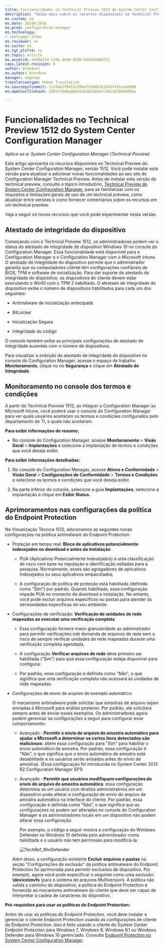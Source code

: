 ```yaml
---
title: Funcionalidades no Technical Preview 1512 do System Center Configuration Manager
description: "Saiba mais sobre os recursos disponíveis no Technical Preview do System Center Configuration Manager, versão 1512."
ms.custom: na
ms.date: 10/06/2016
ms.prod: configuration-manager
ms.technology:
- configmgr-other
ms.reviewer: na
ms.suite: na
ms.tgt_pltfrm: na
ms.topic: article
ms.assetid: e4d9e414-1346-4ed4-85d0-64d602b68731
caps.latest.revision: 6
author: Brenduns
ms.author: brenduns
manager: angrobe
translationtype: Human Translation
ms.sourcegitcommit: 1134bb2f04152288e72d40b1b1083f415cb4e900
ms.openlocfilehash: 1d97e7646adbb02a03b33b5efc56c1658364956e

---
```

# <a name="capabilities-in-technical-preview-1512-for-system-center-configuration-manager"></a>Funcionalidades no Technical Preview 1512 do System Center Configuration Manager

*Aplica-se a: System Center Configuration Manager (Technical Preview)*

Este artigo apresenta os recursos disponíveis no Technical Preview do System Center Configuration Manager, versão 1512. Você pode instalar esta versão para atualizar e adicionar novas funcionalidades ao seu site do Configuration Manager Technical Preview. Antes de instalar esta versão do technical preview, consulte o tópico introdutório, [Technical Preview do System Center Configuration Manager](technical-preview.md), para se familiarizar com os requisitos e limitações gerais de uso de um technical preview, como atualizar entre versões e como fornecer comentários sobre os recursos em um technical preview.  

 Veja a seguir os novos recursos que você pode experimentar nesta versão.  

##  <a name="a-namebkmkdevicehealtha-device-health-attestation"></a><a name="bkmk_devicehealth"></a> Atestado de integridade do dispositivo  
 Começando com o Technical Preview 1512, os administradores podem ver o status do atestado de integridade de dispositivo Windows 10 no console do Configuration Manager.  Essa funcionalidade está disponível para o Configuration Manager e o Configuration Manager com o Microsoft Intune. O atestado de integridade do dispositivo permite que o administrador garanta que os computadores cliente têm configurações confiáveis de BIOS, TPM e software de inicialização. Para dar suporte de atestado de integridade do dispositivo, os dispositivos do cliente devem estar executando o Win10 com o TPM 2 habilitado. O atestado de integridade do dispositivo exibe o número de dispositivos habilitados para cada um dos seguintes:  

-   Antimalware de inicialização antecipada  

-   BitLocker  

-   Inicialização Segura  

-   Integridade do código  

O console também exibe as principais configurações de atestado de integridade ausentes com o número de dispositivos.  

Para visualizar a exibição do atestado de integridade do dispositivo no console do Configuration Manager, acesse o espaço de trabalho **Monitoramento**, clique no nó **Segurança** e clique em **Atestado de Integridade**.  

##  <a name="a-namebkmkviewtermsa-in-console-monitoring-for-terms-and-conditions"></a><a name="bkmk_viewterms"></a> Monitoramento no console dos termos e condições  
A partir do Technical Preview 1512, ao integrar o Configuration Manager ao Microsoft Intune, você poderá usar o console do Configuration Manager para ver quais usuários aceitaram os termos e condições configurados pelo departamento de TI, e quais não aceitaram.  

**Para exibir informações de resumo:**  

-   No console do Configuration Manager, acesse **Monitoramento** > **Visão Geral** > **Implantações** e selecione a implantação de termos e condições que você deseja exibir.  

**Para exibir informações detalhadas:**  

1.  No console do Configuration Manager, acesse **Ativos e Conformidade** > **Visão Geral** > **Configurações de Conformidade** > **Termos e Condições** e selecione os termos e condições que você deseja exibir.  

2.  Na parte inferior do console, selecione a guia **Implantações**, selecione a implantação e clique em **Exibir Status.**  

##  <a name="a-namebkmkeppolicya-improvements-to-endpoint-protection-policy-settings"></a><a name="bkmk_EPpolicy"></a> Aprimoramentos nas configurações da política do Endpoint Protection  
Na Visualização Técnica 1512, adicionamos as seguintes novas configurações na política antimalware do Endpoint Protection:  

-   Proteção em tempo real: **Bloco de aplicativos potencialmente indesejados no download e antes da instalação**  

    -   PUA (Aplicativos Potencialmente Indesejados) é uma classificação de risco com base na reputação e identificação voltadas para a pesquisa. Normalmente, esses são agregadores de aplicativos indesejados ou seus aplicativos empacotados.  

    -   A configuração de política de proteção está habilitada (definida como "Sim") por padrão. Quando habilitada, essa configuração impede PUA no momento de download e instalação. No entanto, você pode excluir arquivos específicos ou pastas para atender às necessidades específicas do seu ambiente.  

-   Configurações de verificação: **Verificação de unidades de rede mapeadas ao executar uma verificação completa**  

    -   Essa configuração fornece maior granularidade ao administrador para permitir verificações sob demanda de arquivos de rede sem o risco de sempre verificar unidades de rede mapeadas durante uma verificação completa agendada.  

    -   A configuração **Verificar arquivos de rede** deve primeiro ser habilitada (“Sim”) para que essa configuração esteja disponível para configurar.  

    -   Por padrão, essa configuração é definida como "Não", o que significa que uma verificação completa não acessará as unidades de rede mapeadas.  

-   Configurações de envio de arquivo de exemplo automático:  

     O mecanismo antimalware pode solicitar que amostras de arquivo sejam enviadas à Microsoft para análise posterior. Por padrão, ele solicitará sempre antes de enviar esses exemplos. Os administradores agora podem gerenciar as configurações a seguir para configurar esse comportamento:  

    -   Avançado ‑ **Permitir o envio de arquivo de amostra automático para ajudar a Microsoft a determinar se certos itens detectados são maliciosos**: altere essa configuração para "Sim" para habilitar o envio automático de amostra. Por padrão, essa configuração é "Não", o que significa que o envio automático de amostra está desabilitado e os usuários serão avisados antes do envio de amostras.   (Essa configuração foi introduzida no System Center 2012 R2 Configuration Manager SP1)  

    -   Avançado ‑ **Permitir que usuários modifiquem configurações de envio do arquivo de amostra automática**: essa configuração determina se um usuário com direitos administrativos em um dispositivo pode alterar a configuração de envio do arquivo de amostra automática na interface do cliente. Por padrão, essa configuração é definida como “Não”, o que significa que as configurações só podem ser alteradas no console do Configuration Manager e os administradores locais em um dispositivo não podem alterar essa configuração.  

         Por exemplo, o código a seguir mostra a configuração do Windows Defender no Windows 10 definida pelo administrador como habilitada e o usuário não tem permissão para modificá-la:  

         ![TechRef&#95;WinDefender](../../core/get-started/media/TechRef_WinDefender.png "TechRef_WinDefender")  

    Além disso, a configuração existente **Excluir arquivos e pastas** na seção "Configurações de exclusão" da política antimalware do Endpoint Protection foi aprimorada para permitir exclusões de dispositivo. Por exemplo, agora você pode especificar o seguinte como uma exclusão: **\device\mvfs** (para o sistema de arquivos Multiversion). A política não valida o caminho do dispositivo; a política do Endpoint Protection é fornecida ao mecanismo antimalware do cliente que deve ser capaz de interpretar a cadeia de caracteres do dispositivo.  

**Pré-requisitos para usar as políticas do Endpoint Protection:**  

Antes de usar as políticas do Endpoint Protection, você deve instalar e gerenciar o cliente Endpoint Protection usando as configurações de cliente do Endpoint Protection. Isso é feito usando o cliente do System Center Endpoint Protection para Windows 7, Windows 8, Windows 8.1 ou Windows Defender para Windows 10 gerenciado. Consulte [Endpoint Protection no System Center Configuration Manager](../../protect/deploy-use/endpoint-protection.md).  



<!--HONumber=Nov16_HO1-->


